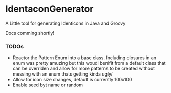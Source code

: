 # IdentaconGenerator
A Little tool for generating Identicons in Java and Groovy

Docs comming shortly!


### TODOs
* Reactor the Pattern Enum into a base class. Including closures in an enum was pretty amuzing but this woudl benifit from a default class that can be overriden and allow for more patterns to be created without messing with an enum thats getting kinda ugly/
* Allow for icon size changes, default is currently 100x100
* Enable seed byt name or random